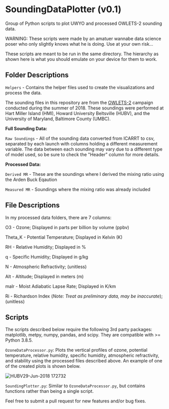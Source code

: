# SoundingDataPlotter (v0.1)
Group of Python scripts to plot UWYO and processed OWLETS-2 sounding data.

WARNING: These scripts were made by an amatuer wannabe data science poser who only slightly knows what he is doing. Use at your own risk...

These scripts are meant to be run in the same directory. The hierarchy as shown here is what you should emulate on your device for them to work.

## Folder Descriptions
`Helpers` - Contains the helper files used to create the visualizations and process the data.

The sounding files in this repository are from the [OWLETS-2](https://www-air.larc.nasa.gov/cgi-bin/ArcView/owlets.2018?SONDE=1) campaign conducted during the summer of 2018. These soundings were performed at Hart Miller Island (HMI), Howard University Beltsville (HUBV), and the University of Maryland, Baltimore County (UMBC).

**Full Sounding Data:**

`Raw Soundings` - All of the sounding data converted from ICARRT to csv, separated by each launch with columns holding a different measurement variable. The data between each sounding may vary due to a different type of model used, so be sure to check the "Header" column for more details.

**Processed Data:**

`Derived MR` - These are the soundings where I derived the mixing ratio using the Arden Buck Eqaution

`Measured MR` - Soundings where the mixing ratio was already included

## File Descriptions

In my processed data folders, there are 7 columns:

O3 - Ozone; Displayed in parts per billion by volume (ppbv)

Theta_K - Potential Temperature; Displayed in Kelvin (K)

RH - Relative Humidity; Displayed in %

q - Specific Humidity; Displayed in g/kg

N - Atmospheric Refractivity; (unitless)

Alt - Altitude; Displayed in meters (m)

malr - Moist Adiabatic Lapse Rate; Displayed in K/km

Ri - Richardson Index (*Note: Treat as preliminary data, may be inaccurate*); (unitless)

## Scripts
The scripts described below require the following 3rd party packages: matplotlib, metpy, numpy, pandas, and scipy. They are compatible with >= Python 3.8.5.

`OzoneDataProcessor.py`: Plots the vertical profiles of ozone, potential temperature, relative humidity, specific humidity, atmospheric refractivity, and stability using the processed files described above. An example of one of the created plots is shown below.

![HUBV29-Jun-2018 172732](https://user-images.githubusercontent.com/94017926/141014186-5fe346dd-ec26-4ad8-a1fe-d188bd487da8.jpg)


`SoundingPlotter.py`: Similar to `OzoneDataProcessor.py`, but contains functions rather than being a single script. 





Feel free to submit a pull request for new features and/or bug fixes.
